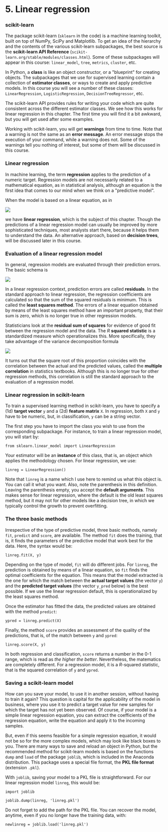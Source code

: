 # 5. Linear regression

### scikit-learn

The package scikit-learn (`sklearn` in the code) is a machine learning toolkit, built on top of NumPy, SciPy and Matplotlib. To get an idea of the hierarchy and the contents of the various scikit-learn subpackages, the best source is the **scikit-learn API Reference** (`scikit-learn.org/stable/modules/classes.html`). Some of these subpackages will appear in this course: `linear_model`, `tree`, `metrics`, `cluster`, etc.

In Python, a **class** is like an object constructor, or a "blueprint" for creating objects. The subpackages that we use for supervised learning contain a collection of **estimator classes**, or ways to create and apply predictive models. In this course you will see a number of these classes: `LinearRegression`, `LogisticRegression`, `DecisionTreeRegressor`, etc.

The scikit-learn API provides rules for writing your code which are quite consistent across the different estimator classes. We see how this works for linear regression in this chapter. The first time you will find it a bit awkward, but you will get used after some examples.

Working with scikit-learn, you will get **warnings** from time to time. Note that a warning is not the same as an **error message**. An error message stops the execution of your command, while a warning does not. Some of the warnings tell you nothing of interest, but some of them will be discussed in this course.

### Linear regression

In machine learning, the term **regression** applies to the prediction of a numeric target. Regression models are not necessarily related to a mathematical equation, as in statistical analysis, although an equation is the first idea that comes to our mind when we think on a "predictive model".

When the model is based on a linear equation, as in

<img src="https://render.githubusercontent.com/render/math?math=\large Y = b_0 %2B b_1 X_1 %2B b_2 X_2 %2B \cdots %2B b_k X_k,">

we have **linear regression**, which is the subject of this chapter. Though the predictions of a linear regression model can usually be improved by more sophisticated techniques, most analysts start there, because it helps them to understand the data. An alternative approach, based on **decision trees**, will be discussed later in this course.

### Evaluation of a linear regression model

In general, regression models are evaluated through their prediction errors. The basic schema is

<img src="https://render.githubusercontent.com/render/math?math=\large \textrm{Prediction\ error} = \textrm{Actual\ value} - \textrm{Predicted\ value}.">

In a linear regression context, prediction errors are called **residuals**. In the standard approach to linear regression, the regression coefficients are calculated so that the sum of the squared residuals is minimum. This is called the **least squares method**. The errors of a linear equation obtained by means of the least squares method have an important property, that their sum is zero, which is no longer true in other regression models.

Statisticians look at the **residual sum of squares** for evidence of good fit between the regression model and the data. The *R* **squared statistic** is a standardized measure which operationalizes this. More specifically, they take advantage of the variance decomposition formula

<img src="https://render.githubusercontent.com/render/math?math=\large R^2 = \displaystyle \frac{\textrm{var(Predicted\ values)}} {\textrm{var(Actual\ values)}}\,.">

It turns out that the square root of this proportion coincides with the correlation between the actual and the predicted values, called the **multiple correlation** in statistics textbooks. Although this is no longer true for other regression methods, this correlation is still the standard approach to the evaluation of a regression model.

### Linear regression in scikit-learn

To train a supervised learning method in scikit-learn, you have to specify a (1d) **target vector** `y` and a (2d) **feature matrix** `X`. In regression, both `X` and `y` have to be numeric, but, in classification, `y` can be a string vector. 

The first step  you have to import the class you wish to use from the corresponding subpackage. For instance, to train a linear regression model, you will start by:

`from sklearn.linear_model import LinearRegression` 

Your estimator will be an **instance** of this class, that is, an object which applies the methodology chosen. For linear regression, we use:

`linreg = LinearRegression()`

Note that `linreg` is a name which I use here to remind us what this object is. You can call it what you want. Also, note the parenthesis in this definition. Leaving the parenthesis empty, you accept the **default arguments**. This makes sense for linear regression, where the default is the old least squares method, but it may not for other models like a decision tree, in which we typically control the growth to prevent overfitting. 

### The three basic methods

Irrespective of the type of predictive model, three basic methods, namely `fit`, `predict` and `score`, are available. The method `fit` does the training, that is, it finds the parameters of the predictive model that work best for the data. Here, the syntax would be:

`linreg.fit(X, y)`

Depending on the type of model, `fit` will do different jobs. For `linreg`, the prediction is obtained by means of a linear equation, so `fit` finds the optimal coefficients for the equation. This means that the model extracted is the one for which the match between the **actual target values** (the vector `y`) and the **predicted target values** (the vector `y_pred` below) is the best possible. If we use the linear regression default, this is operationalized by the least squares method.

Once the estimator has fitted the data, the predicted values are obtained with the method `predict`:

`ypred = linreg.predict(X)`

Finally, the method `score` provides an assessment of the quality of the predictions, that is, of the match between `y` and `ypred`: 

`linreg.score(X, y)`

In both regression and classification, `score` returns a number in the 0-1 range, which is read as *the higher the better*. Nevertheless, the matematics are completely different. For a regression model, it is a *R*-squared statistic, that is the squared correlation of `y` and `ypred`.

### Saving a scikit-learn model

How can you save your model, to use it in another session, without having to train it again? This question is capital for the applicability of the model in business, where you use it to predict a target value for new samples for which the target has not yet been observed. Of course, if your model is a simple linear regression equation, you can extract the coefficients of the regression equation, write the equation and apply it to the incoming samples. 

But, even if this seems feasible for a simple regression equation, it would not be so for the more complex models, which may look like black boxes to you. There are many ways to save and reload an object in Python, but the recommended method for scikit-learn models is based on the functions `dump` and `load` of the package `joblib`, which is included in the Anaconda distribution. This package uses a special file format, the **PKL file format** (extension `.pkl`).

With `joblib`, saving your model to a PKL file is straightforward. For our linear regression model `linreg`, this would be:

`import joblib`

`joblib.dump(linreg, 'linreg.pkl')`
   
Do not forget to add the path for the PKL file. You can recover the model, anytime, even if you no longer have the training data, with:

`newlinreg = joblib.load('linreg.pkl')`
